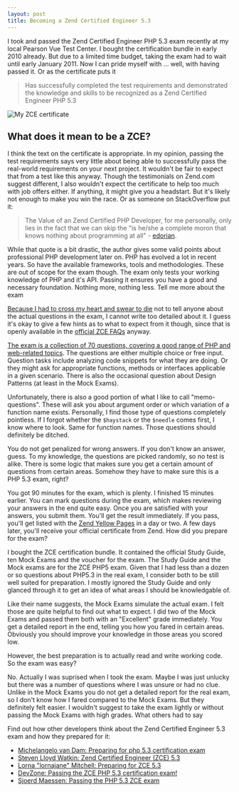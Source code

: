 ```yaml
---
layout: post
title: Becoming a Zend Certified Engineer 5.3
---
```

I took and passed the Zend Certified Engineer PHP 5.3 exam recently at my local Pearson Vue Test Center. I bought the certification bundle in early 2010 already. But due to a limited time budget, taking the exam had to wait until early January 2011. Now I can pride myself with … well, with having passed it. Or as the certificate puts it

> Has successfully completed the test requirements and demonstrated the knowledge and skills to be recognized as a Zend Certified Engineer PHP 5.3

![My ZCE certificate](http://getfile1.posterous.com/getfile/files.posterous.com/temp-2011-01-20/joptCrvojnnClvCcjGhgygkyCGpEvmDphuvGiGrDbnyfByorBEprxAkJnajB/001.JPG.thumb100.jpg?content_part=sbgBFhxmfwfrtvEeIzwe)

## What does it mean to be a ZCE?

I think the text on the certificate is appropriate. In my opinion, passing the test requirements says very little about being able to successfully pass the real-world requirements on your next project. It wouldn't be fair to expect that from a test like this anyway. Though the testimonials on Zend.com suggest different, I also wouldn't expect the certificate to help too much with job offers either. If anything, it might give you a headstart. But it's likely not enough to make you win the race. Or as someone on StackOverflow put it:

> The Value of an Zend Certified PHP Developer, for me personally, only lies in the fact that we can skip the "is he/she a complete moron that knows nothing about programming at all" - [edorian][1].

While that quote is a bit drastic, the author gives some valid points about professional PHP development later on. PHP has evolved a lot in recent years. So have the available frameworks, tools and methodologies. These are out of scope for the exam though. The exam only tests your working knowledge of PHP and it's API. Passing it ensures you have a good and necessary foundation. Nothing more, nothing less.
Tell me more about the exam

[Because I had to cross my heart and swear to die][2] not to tell anyone about the actual questions in the exam, I cannot write too detailed about it. I guess it's okay to give a few hints as to what to expect from it though, since that is openly available in the [official ZCE FAQs][3] anyway.

[The exam is a collection of 70 questions, covering a good range of PHP and web-related topics][4]. The questions are either multiple choice or free input. Question tasks include analyzing code snippets for what they are doing. Or they might ask for appropriate functions, methods or interfaces applicable in a given scenario. There is also the occasional question about Design Patterns (at least in the Mock Exams).

Unfortunately, there is also a good portion of what I like to call "memo-questions". These will ask you about argument order or which variation of a function name exists. Personally, I find those type of questions completely pointless. If I forgot whether the `$haystack` or the `$needle` comes first, I know where to look. Same for function names. Those questions should definitely be ditched.

You do not get penalized for wrong answers. If you don't know an answer, guess. To my knowledge, the questions are picked randomly, so no test is alike. There is some logic that makes sure you get a certain amount of questions from certain areas. Somehow they have to make sure this is a PHP 5.3 exam, right?

You got 90 minutes for the exam, which is plenty. I finished 15 minutes earlier. You can mark questions during the exam, which makes reviewing your answers in the end quite easy. Once you are satisfied with your answers, you submit them. You'll get the result immediately. If you pass, you'll get listed with the [Zend Yellow Pages][5] in a day or two. A few days later, you'll receive your official certificate from Zend.
How did you prepare for the exam?

I bought the ZCE certification bundle. It contained the official Study Guide, ten Mock Exams and the voucher for the exam. The Study Guide and the Mock exams are for the ZCE PHP5 exam. Given that I had less than a dozen or so questions about PHP5.3 in the real exam, I consider both to be still well suited for preparation. I mostly ignored the Study Guide and only glanced through it to get an idea of what areas I should be knowledgable of.

Like their name suggests, the Mock Exams simulate the actual exam. I felt those are quite helpful to find out what to expect. I did two of the Mock Exams and passed them both with an "Excellent" grade immediately. You get a detailed report in the end, telling you how you fared in certain areas. Obviously you should improve your knowledge in those areas you scored low.

However, the best preparation is to actually read and write working code.
So the exam was easy?

No. Actually I was suprised when I took the exam. Maybe I was just unlucky but there was a number of questions where I was unsure or had no clue. Unlike in the Mock Exams you do not get a detailed report for the real exam, so I don't know how I fared compared to the Mock Exams. But they definitely felt easier. I wouldn't suggest to take the exam lightly or without passing the Mock Exams with high grades.
What others had to say

Find out how other developers think about the Zend Certified Engineer 5.3 exam and how they prepared for it:

- [Michelangelo van Dam: Preparing for php 5.3 certification exam][6]
- [Steven Lloyd Watkin: Zend Certified Engineer (ZCE) 5.3][7]
- [Lorna "lornajane" Mitchell: Preparing for ZCE 5.3][8]
- [DevZone: Passing the ZCE PHP 5.3 certification exam!][9]
- [Sjoerd Maessen: Passing the PHP 5.3 ZCE exam][10]

[1]: http://stackoverflow.com/questions/4277608/what-do-i-need-to-know-before-i-can-call-myself-a-php-programmer/4277696#4277696
[2]: http://www.zend.com/en/services/certification/faq#faq15
[3]: http://www.zend.com/en/services/certification/faq#faq4
[4]: http://www.zend.com/en/services/certification/php-5-certification/
[5]: http://www.zend.com/en/yellow-pages#show-ClientCandidateID=ZEND016055
[6]: http://www.dragonbe.com/2010/10/preparing-for-php-53-certification-exam.html
[7]: http://www.evilprofessor.co.uk/334-zend-certified-engineer-zce-5-3
[8]: http://www.lornajane.net/posts/2010/Preparing-for-ZCE-5.3
[9]: http://devzone.zend.com/article/12647-Passing-the-ZCE-PHP-5.3-certification-exam
[10]: http://www.sjoerdmaessen.be/2010/12/30/passing-the-php-5-3-zce-exam/